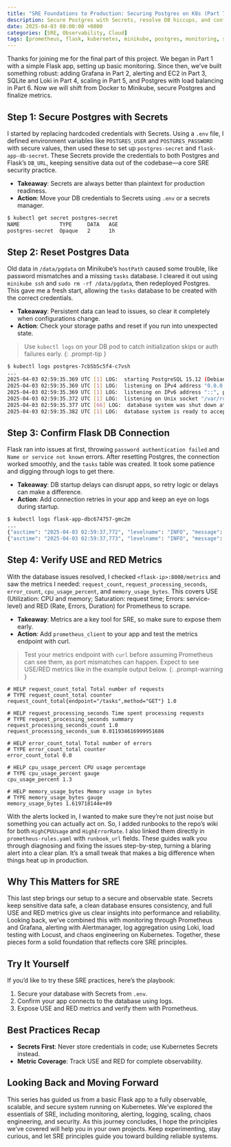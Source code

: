 ```yaml
---
title: "SRE Foundations to Production: Securing Postgres on K8s (Part 7)"
description: Secure Postgres with Secrets, resolve DB hiccups, and confirm USE and RED metrics with Prometheus in a Flask app on Kubernetes.
date: 2025-04-03 08:00:00 +0800
categories: [SRE, Observability, Cloud]
tags: [prometheus, flask, kubernetes, minikube, postgres, monitoring, secrets, observability, use-metrics, red-metrics, devops, cloud]
---
```


Thanks for joining me for the final part of this project. We began in Part 1 with a simple Flask app, setting up basic monitoring. Since then, we’ve built something robust: adding Grafana in Part 2, alerting and EC2 in Part 3, SQLite and Loki in Part 4, scaling in Part 5, and Postgres with load balancing in Part 6. Now we will shift from Docker to Minikube, secure Postgres and finalize metrics.

## Step 1: Secure Postgres with Secrets

I started by replacing hardcoded credentials with Secrets. Using a `.env` file, I defined environment variables like `POSTGRES_USER` and `POSTGRES_PASSWORD` with secure values, then used these to set up `postgres-secret` and `flask-app-db-secret`. These Secrets provide the credentials to both Postgres and Flask’s `DB_URL`, keeping sensitive data out of the codebase—a core SRE security practice.

- **Takeaway**: Secrets are always better than plaintext for production readiness.
- **Action**: Move your DB credentials to Secrets using `.env` or a secrets manager.

```bash
$ kubectl get secret postgres-secret
NAME             TYPE     DATA   AGE
postgres-secret  Opaque   2      1h
```

## Step 2: Reset Postgres Data

Old data in `/data/pgdata` on Minikube’s `hostPath` caused some trouble, like password mismatches and a missing `tasks` database. I cleared it out using `minikube ssh` and `sudo rm -rf /data/pgdata`, then redeployed Postgres. This gave me a fresh start, allowing the `tasks` database to be created with the correct credentials.

- **Takeaway**: Persistent data can lead to issues, so clear it completely when configurations change.
- **Action**: Check your storage paths and reset if you run into unexpected state.

> Use `kubectl logs` on your DB pod to catch initialization skips or auth failures early.
{: .prompt-tip }

```bash
$ kubectl logs postgres-7cb5b5c5f4-c7vsh
...
2025-04-03 02:59:35.369 UTC [1] LOG:  starting PostgreSQL 15.12 (Debian 15.12-1.pgdg120+1) on x86_64-pc-linux-gnu, compiled by gcc (Debian 12.2.0-14) 12.2.0, 64-bit
2025-04-03 02:59:35.369 UTC [1] LOG:  listening on IPv4 address "0.0.0.0", port 5432
2025-04-03 02:59:35.369 UTC [1] LOG:  listening on IPv6 address "::", port 5432
2025-04-03 02:59:35.372 UTC [1] LOG:  listening on Unix socket "/var/run/postgresql/.s.PGSQL.5432"
2025-04-03 02:59:35.377 UTC [66] LOG:  database system was shut down at 2025-04-03 02:59:35 UTC
2025-04-03 02:59:35.382 UTC [1] LOG:  database system is ready to accept connections
```

## Step 3: Confirm Flask DB Connection

Flask ran into issues at first, throwing `password authentication failed` and `Name or service not known` errors. After resetting Postgres, the connection worked smoothly, and the `tasks` table was created. It took some patience and digging through logs to get there.

- **Takeaway**: DB startup delays can disrupt apps, so retry logic or delays can make a difference.
- **Action**: Add connection retries in your app and keep an eye on logs during startup.

```bash
$ kubectl logs flask-app-dbc674757-gmc2m
...
{"asctime": "2025-04-03 02:59:37,772", "levelname": "INFO", "message": "Connected to DB"}
{"asctime": "2025-04-03 02:59:37,773", "levelname": "INFO", "message": "Table created"}
```

## Step 4: Verify USE and RED Metrics

With the database issues resolved, I checked `<flask-ip>:8000/metrics` and saw the metrics I needed: `request_count`, `request_processing_seconds`, `error_count`, `cpu_usage_percent`, and `memory_usage_bytes`. This covers USE (Utilization: CPU and memory; Saturation: request time; Errors: service-level) and RED (Rate, Errors, Duration) for Prometheus to scrape.

- **Takeaway**: Metrics are a key tool for SRE, so make sure to expose them early.
- **Action**: Add `prometheus_client` to your app and test the metrics endpoint with curl.

> Test your metrics endpoint with `curl` before assuming Prometheus can see them, as port mismatches can happen. Expect to see USE/RED metrics like in the example output below.
{: .prompt-warning }

```shell
# HELP request_count_total Total number of requests
# TYPE request_count_total counter
request_count_total{endpoint="/tasks",method="GET"} 1.0

# HELP request_processing_seconds Time spent processing requests
# TYPE request_processing_seconds summary
request_processing_seconds_count 1.0
request_processing_seconds_sum 0.011934616999951686

# HELP error_count_total Total number of errors
# TYPE error_count_total counter
error_count_total 0.0

# HELP cpu_usage_percent CPU usage percentage
# TYPE cpu_usage_percent gauge
cpu_usage_percent 1.3

# HELP memory_usage_bytes Memory usage in bytes
# TYPE memory_usage_bytes gauge
memory_usage_bytes 1.619718144e+09
```

With the alerts locked in, I wanted to make sure they’re not just noise but something you can actually act on. So, I added runbooks to the repo’s wiki for both `HighCPUUsage` and `HighErrorRate`. I also linked them directly in `prometheus-rules.yaml` with `runbook_url` fields. These guides walk you through diagnosing and fixing the issues step-by-step, turning a blaring alert into a clear plan. It’s a small tweak that makes a big difference when things heat up in production.

## Why This Matters for SRE

This last step brings our setup to a secure and observable state. Secrets keep sensitive data safe, a clean database ensures consistency, and full USE and RED metrics give us clear insights into performance and reliability. Looking back, we’ve combined this with monitoring through Prometheus and Grafana, alerting with Alertmanager, log aggregation using Loki, load testing with Locust, and chaos engineering on Kubernetes. Together, these pieces form a solid foundation that reflects core SRE principles.

## Try It Yourself

If you’d like to try these SRE practices, here’s the playbook:

1. Secure your database with Secrets from `.env`.
2. Confirm your app connects to the database using logs.
3. Expose USE and RED metrics and verify them with Prometheus.

## Best Practices Recap

- **Secrets First**: Never store credentials in code; use Kubernetes Secrets instead.
- **Metric Coverage**: Track USE and RED for complete observability.

## Looking Back and Moving Forward

This series has guided us from a basic Flask app to a fully observable, scalable, and secure system running on Kubernetes. We’ve explored the essentials of SRE, including monitoring, alerting, logging, scaling, chaos engineering, and security. As this journey concludes, I hope the principles we’ve covered will help you in your own projects. Keep experimenting, stay curious, and let SRE principles guide you toward building reliable systems.